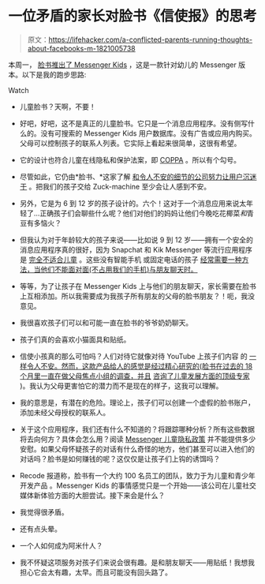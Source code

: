 # 一位矛盾的家长对脸书《信使报》的思考

> 原文：<https://lifehacker.com/a-conflicted-parents-running-thoughts-about-facebooks-m-1821005738>

本周一， [脸书推出了 Messenger Kids](https://offspring.lifehacker.com/how-to-sign-your-child-up-for-facebooks-new-messenger-k-1820971864) ，这是一款针对幼儿的 Messenger 版本。以下是我的跑步思路:

Watch

*   儿童脸书？天啊，不要！

*   好吧，好吧，这不是真正的儿童脸书。它只是一个消息应用程序。没有侧写什么的。没有可搜索的 Messenger Kids 用户数据库。没有广告或应用内购买。父母可以控制孩子的联系人列表。它实际上看起来很简单，这很有希望。

*   它的设计也符合儿童在线隐私和保护法案，即 [COPPA](https://en.wikipedia.org/wiki/Children%27s_Online_Privacy_Protection_Act) 。所以有个勾号。
*   尽管如此，它仍由*脸书、*这家了解 [和](https://lifehacker.com/facebook-isn-t-recording-your-conversations-but-it-may-1820193946)[令人不安的细节的公司努力让用户沉迷于](http://www.slate.com/articles/technology/technology/2017/11/facebook_was_designed_to_be_addictive_does_that_make_it_evil.html) 。把我们的孩子交给 Zuck-machine 至少会让人感到不安。

*   另外，它是为 6 到 12 岁的孩子设计的。六个！这对于一个消息应用来说太年轻了...正确孩子们会聊些什么呢？他们对他们的妈妈让他们今晚吃花椰菜*和*青豆有多恼火？

*   但我认为对于年龄较大的孩子来说——比如说 9 到 12 岁——拥有一个安全的消息应用程序真的很好，因为 Snapchat 和 Kik Messenger 等流行应用程序是 [完全不适合儿童](https://offspring.lifehacker.com/how-to-talk-to-your-teens-about-messaging-strangers-1797686022#_ga=2.216923670.1636729545.1512401700-21963309.1506530761) 。这些没有智能手机 或固定电话的孩子 [经常需要一种方法，当他们不能面对面(不占用我们的手机)与朋友聊天时。](https://offspring.lifehacker.com/how-to-hold-off-on-giving-your-kid-a-smartphone-withou-1798641798#_ga=2.216923670.1636729545.1512401700-21963309.1506530761) 
*   等等，为了让孩子在 Messenger Kids 上与他们的朋友聊天，家长需要在脸书上互相添加。所以我需要成为我孩子所有朋友的父母的脸书朋友？！呃，我没意见。

*   我很喜欢孩子们可以和可能一直在脸书的爷爷奶奶聊天。
*   孩子们真的会喜欢小猫面具和贴纸。
*   信使小孩真的那么可怕吗？人们对待它就像对待 YouTube 上孩子们内容 的 [一样令人不安。然而，这款产品给人的感觉是经过精心研究的(脸书在过去的 18 个月里一直在做父母焦点小组的调查，并且](https://offspring.lifehacker.com/what-are-you-going-to-do-about-youtubes-kid-videos-1820224127#_ga=2.116324102.1636729545.1512401700-21963309.1506530761) [咨询了儿童发展方面的顶级专家](https://newsroom.fb.com/news/2017/12/hard-questions-kids-online/) )。我认为父母更害怕它的潜力而不是现在的样子，这我可以理解。

*   我的意思是，有潜在的危险。理论上，孩子们可以创建一个虚假的脸书账户，添加未经父母授权的联系人。
*   关于这个应用程序，我们还有什么不知道的？将跟踪哪种分析？所有这些数据将去向何方？具体会怎么用？阅读 [Messenger 儿童隐私政策](https://www.facebook.com/help/118909212153483) 并不能提供多少安慰。如果父母怀疑孩子的对话有什么奇怪的地方，他们甚至可以进入他们的对话吗？脸书是如何赚钱的呢？这仅仅是让孩子们上钩的诱饵吗？
*   Recode 报道称，脸书有一个大约 100 名员工的团队，致力于为儿童和青少年开发产品 。Messenger Kids 的事情感觉只是一个开始——该公司在儿童社交媒体新体验方面的大胆尝试。接下来会是什么？
*   我觉得很矛盾。
*   还有点头晕。
*   一个人如何成为阿米什人？
*   我不怀疑这项服务对孩子们来说会很有趣。是和朋友聊天——用贴纸！我想我担心它会太有趣，太早。而且可能没有回头路了。